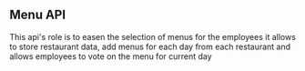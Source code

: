 ## Menu API
This api's role is to easen the selection of menus for the employees
it allows to store restaurant data, add menus for each day from each restaurant
and allows employees to vote on the menu for current day
